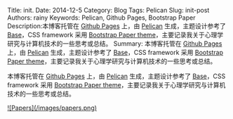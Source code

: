 Title: init.
Date: 2014-12-5
Category: Blog
Tags: Pelican
Slug: init-post
Authors: rainy
Keywords: Pelican, Github Pages, Bootstrap Paper
Description:本博客托管在 [Github Pages](https://pages.github.com/) 上，由 [Pelican](http://docs.getpelican.com/en/3.5.0/) 生成，主题设计参考了 [Base](http://base-demo.tumblr.com/)，CSS framework 采用 [Bootstrap Paper theme](http://bootswatch.com/paper/)，主要记录我关于心理学研究与计算机技术的一些思考或总结。
Summary: 本博客托管在 [Github Pages](https://pages.github.com/) 上，由 [Pelican](http://docs.getpelican.com/en/3.5.0/) 生成，主题设计参考了 [Base](http://base-demo.tumblr.com/)，CSS framework 采用 [Bootstrap Paper theme](http://bootswatch.com/paper/)，主要记录我关于心理学研究与计算机技术的一些思考或总结。

本博客托管在 [Github Pages](https://pages.github.com/) 上，由 [Pelican](http://docs.getpelican.com/en/3.5.0/) 生成，主题设计参考了 [Base](http://base-demo.tumblr.com/)，CSS framework 采用 [Bootstrap Paper theme](http://bootswatch.com/paper/)，主要记录我关于心理学研究与计算机技术的一些思考或总结。

<a href="/images/papers.png" data-title="Lua Logo" data-lightbox="example-set">
![Papers](/images/papers.png)
</a>

